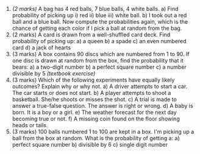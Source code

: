 1) *(2 marks)* A bag has 4 red balls, 7 blue balls, 4 white balls. 
	a) Find probability of picking up i) red ii) blue iii) white ball.
	b) I took out a red ball and a blue ball. Now compute the probabilities again, which is the chance of getting each color if I pick a ball at random from the bag.
2) (2 marks) A card is drawn from a well-shuffled card deck. Find probability of picking up:
	a) a queen
	b) a spade
	c) an even numbered card
	d) a jack of hearts
3) (3 marks) A box contains 90 discs which are numbered from 1 to 90. If one disc is drawn at random from the box, find the probability that it bears:
	a) a two-digit number 
	b) a perfect square number 
	c) a number divisible by 5
	*(textbook exercise)*
4) (3 marks) Which of the following experiments have equally likely outcomes? Explain why or why not.
	a) A driver attempts to start a car. The car starts or does not start. 
	b) A player attempts to shoot a basketball. She/he shoots or misses the shot. 
	c) A trial is made to answer a true-false question. The answer is right or wrong. 
	d) A baby is born. It is a boy or a girl.
	e) The weather forecast for the next day becoming true or not.
	f) A missing coin found on the floor showing heads or tails.
5) (3 marks) 100 balls numbered 1 to 100 are kept in a box. I'm picking up a ball from the box at random. What is the probability of getting a:
	a) perfect square number
	b) divisible by 6
	c) single digit number